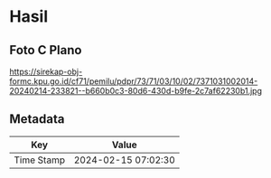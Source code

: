# Hasil

## Foto C Plano

https://sirekap-obj-formc.kpu.go.id/cf71/pemilu/pdpr/73/71/03/10/02/7371031002014-20240214-233821--b660b0c3-80d6-430d-b9fe-2c7af62230b1.jpg


## Metadata

| Key        | Value               |
| ---------- | ------------------- |
| Time Stamp | 2024-02-15 07:02:30 |



